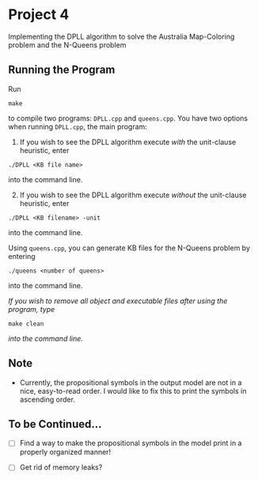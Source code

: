 # Project 4

Implementing the DPLL algorithm to solve the Australia Map-Coloring problem and the N-Queens problem

## Running the Program

Run

```
make
```

to compile two programs: `DPLL.cpp` and `queens.cpp`. You have two options when running `DPLL.cpp`, the main program:

1. If you wish to see the DPLL algorithm execute *with* the unit-clause heuristic, enter

```
./DPLL <KB file name>
```

into the command line.


2. If you wish to see the DPLL algorithm execute *without* the unit-clause heuristic, enter

```
./DPLL <KB filename> -unit
```

into the command line.

Using `queens.cpp`, you can generate KB files for the N-Queens problem by entering

```
./queens <number of queens>
```

into the command line.

*If you wish to remove all object and executable files after using the program, type*

```
make clean
```

*into the command line.*

## Note

* Currently, the propositional symbols in the output model are not in a nice, easy-to-read order. I would like to fix this to print the symbols in ascending order.

## To be Continued...

- [ ] Find a way to make the propositional symbols in the model print in a properly organized manner!

- [ ] Get rid of memory leaks?